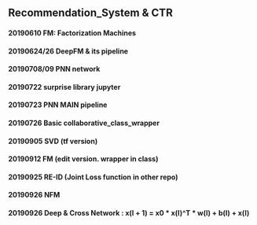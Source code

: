 ## Recommendation_System & CTR

#### 20190610 FM: Factorization Machines

#### 20190624/26 DeepFM & its pipeline

#### 20190708/09 PNN network

#### 20190722 surprise library jupyter

#### 20190723 PNN MAIN pipeline

#### 20190726 Basic collaborative_class_wrapper

#### 20190905 SVD (tf version)

#### 20190912 FM (edit version. wrapper in class)

#### 20190925 RE-ID (Joint Loss function in other repo)

#### 20190926 NFM

#### 20190926 Deep & Cross Network : x(l + 1) = x0 * x(l)^T * w(l) + b(l) + x(l)

